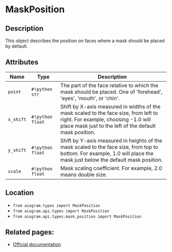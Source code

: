 # MaskPosition

## Description

This object describes the position on faces where a mask should be placed by default.


## Attributes

| Name | Type | Description |
| - | - | - |
| `point` | `#!python str` | The part of the face relative to which the mask should be placed. One of 'forehead', 'eyes', 'mouth', or 'chin'. |
| `x_shift` | `#!python float` | Shift by X-axis measured in widths of the mask scaled to the face size, from left to right. For example, choosing -1.0 will place mask just to the left of the default mask position. |
| `y_shift` | `#!python float` | Shift by Y-axis measured in heights of the mask scaled to the face size, from top to bottom. For example, 1.0 will place the mask just below the default mask position. |
| `scale` | `#!python float` | Mask scaling coefficient. For example, 2.0 means double size. |



## Location

- `from aiogram.types import MaskPosition`
- `from aiogram.api.types import MaskPosition`
- `from aiogram.api.types.mask_position import MaskPosition`

## Related pages:

- [Official documentation](https://core.telegram.org/bots/api#maskposition)
